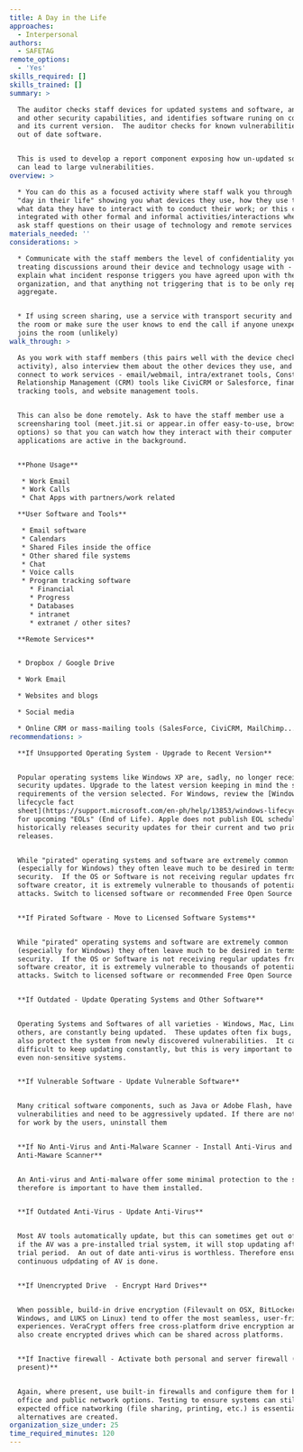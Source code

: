 ```yaml
---
title: A Day in the Life
approaches:
  - Interpersonal
authors:
  - SAFETAG
remote_options:
  - 'Yes'
skills_required: []
skills_trained: []
summary: >

  The auditor checks staff devices for updated systems and software, anti-virus
  and other security capabilities, and identifies software runing on computers
  and its current version.  The auditor checks for known vulnerabilities to any
  out of date software.


  This is used to develop a report component exposing how un-updated software
  can lead to large vulnerabilities.
overview: >

  * You can do this as a focused activity where staff walk you through a usual
  "day in their life" showing you what devices they use, how they use them, and
  what data they have to interact with to conduct their work; or this can be
  integrated with other formal and informal activities/interactions where you
  ask staff questions on their usage of technology and remote services
materials_needed: ''
considerations: >

  * Communicate with the staff members the level of confidentiality you are
  treating discussions around their device and technology usage with - i.e.
  explain what incident response triggers you have agreed upon with the
  organization, and that anything not triggering that is to be only reported in
  aggregate.


  * If using screen sharing, use a service with transport security and "lock"
  the room or make sure the user knows to end the call if anyone unexpected
  joins the room (unlikely)
walk_through: >

  As you work with staff members (this pairs well with the device checklist
  activity), also interview them about the other devices they use, and how they
  connect to work services - email/webmail, intra/extranet tools, Constituent
  Relationship Management (CRM) tools like CiviCRM or Salesforce, financial
  tracking tools, and website management tools.


  This can also be done remotely. Ask to have the staff member use a
  screensharing tool (meet.jit.si or appear.in offer easy-to-use, browser based
  options) so that you can watch how they interact with their computer and what
  applications are active in the background.


  **Phone Usage**

   * Work Email
   * Work Calls
   * Chat Apps with partners/work related

  **User Software and Tools**

   * Email software
   * Calendars
   * Shared Files inside the office
   * Other shared file systems
   * Chat
   * Voice calls
   * Program tracking software
     * Financial
     * Progress
     * Databases
     * intranet
     * extranet / other sites?

  **Remote Services**


  * Dropbox / Google Drive

  * Work Email

  * Websites and blogs

  * Social media

  * Online CRM or mass-mailing tools (SalesForce, CiviCRM, MailChimp...)
recommendations: >

  **If Unsupported Operating System - Upgrade to Recent Version**


  Popular operating systems like Windows XP are, sadly, no longer receiving
  security updates. Upgrade to the latest version keeping in mind the system
  requirements of the version selected. For Windows, review the [Windows
  lifecycle fact
  sheet](https://support.microsoft.com/en-ph/help/13853/windows-lifecycle-fact-sheet)
  for upcoming "EOLs" (End of Life). Apple does not publish EOL schedules, but
  historically releases security updates for their current and two prior
  releases. 


  While "pirated" operating systems and software are extremely common
  (especially for Windows) they often leave much to be desired in terms of
  security.  If the OS or Software is not receiving regular updates from the
  software creator, it is extremely vulnerable to thousands of potential
  attacks. Switch to licensed software or recommended Free Open Source Software


  **If Pirated Software - Move to Licensed Software Systems**


  While "pirated" operating systems and software are extremely common
  (especially for Windows) they often leave much to be desired in terms of
  security.  If the OS or Software is not receiving regular updates from the
  software creator, it is extremely vulnerable to thousands of potential
  attacks. Switch to licensed software or recommended Free Open Source Software


  **If Outdated - Update Operating Systems and Other Software**


  Operating Systems and Softwares of all varieties - Windows, Mac, Linux, and
  others, are constantly being updated.  These updates often fix bugs, but they
  also protect the system from newly discovered vulnerabilities.  It can seem
  difficult to keep updating constantly, but this is very important to protect
  even non-sensitive systems.


  **If Vulnerable Software - Update Vulnerable Software**


  Many critical software components, such as Java or Adobe Flash, have many
  vulnerabilities and need to be aggressively updated. If there are not needed
  for work by the users, uninstall them


  **If No Anti-Virus and Anti-Malware Scanner - Install Anti-Virus and
  Anti-Maware Scanner**


  An Anti-virus and Anti-malware offer some minimal protection to the system and
  therefore is important to have them installed.


  **If Outdated Anti-Virus - Update Anti-Virus**


  Most AV tools automatically update, but this can sometimes get out of sync, or
  if the AV was a pre-installed trial system, it will stop updating after its
  trial period.  An out of date anti-virus is worthless. Therefore ensure that
  continuous udpdating of AV is done.


  **If Unencrypted Drive  - Encrypt Hard Drives**


  When possible, build-in drive encryption (Filevault on OSX, BitLockeron
  Windows, and LUKS on Linux) tend to offer the most seamless, user-friendly
  experiences. VeraCrypt offers free cross-platform drive encryption and cna
  also create encrypted drives which can be shared across platforms.


  **If Inactive firewall - Activate both personal and server firewall (If
  present)**


  Again, where present, use built-in firewalls and configure them for both
  office and public network options. Testing to ensure systems can still perform
  expected office natworking (file sharing, printing, etc.) is essential unless
  alternatives are created.
organization_size_under: 25
time_required_minutes: 120
---
```


